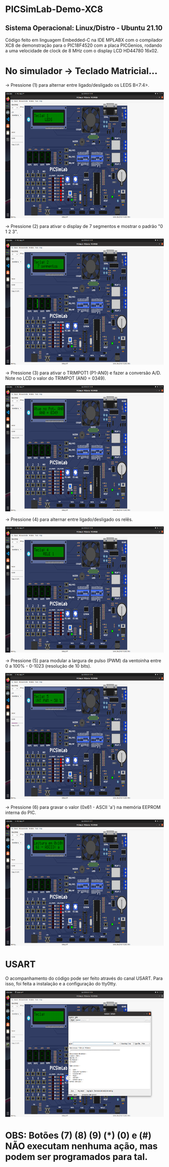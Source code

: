 # PICSimLab-Demo-XC8

## Sistema Operacional: Linux/Distro - Ubuntu 21.10

Código feito em linguagem Embedded-C na IDE MPLABX com o compilador XC8 de demonstração para o PIC18F4520 com a placa PICGenios, rodando a uma velocidade de clock de 8 MHz com o display LCD HD44780 16x02. 

# No simulador -> Teclado Matricial...

-> Pressione (1) para alternar entre ligado/desligado os LEDS B<7:4>.

<img src="botao-1.png" width="700" height="400">

-> Pressione (2) para ativar o display de 7 segmentos e mostrar o padrão "0 1 2 3".

<img src="botao-2.png" width="700" height="400">

-> Pressione (3) para ativar o TRIMPOT1 (P1-AN0) e fazer a conversão A/D. Note no LCD o valor do TRIMPOT (AN0 = 0349).

<img src="botao-3.png" width="700" height="400">

-> Pressione (4) para alternar entre ligado/desligado os relês.

<img src="botao-4.png" width="700" height="400">

-> Pressione (5) para modular a largura de pulso (PWM) da ventoinha entre 0 a 100% - 0-1023 (resolução de 10 bits).

<img src="botao-5.png" width="700" height="400">

-> Pressione (6) para gravar o valor (0x61 - ASCII 'a') na memória EEPROM interna do PIC.

<img src="botao-6.png" width="700" height="400">

# USART

O acompanhamento do código pode ser feito através do canal USART. Para isso, foi feita a instalação e a configuração do tty0tty.

<img src="usart.png" width="700" height="400">

# OBS: Botões (7) (8) (9) (*) (0) e (#) NÃO executam nenhuma ação, mas podem ser programados para tal.
